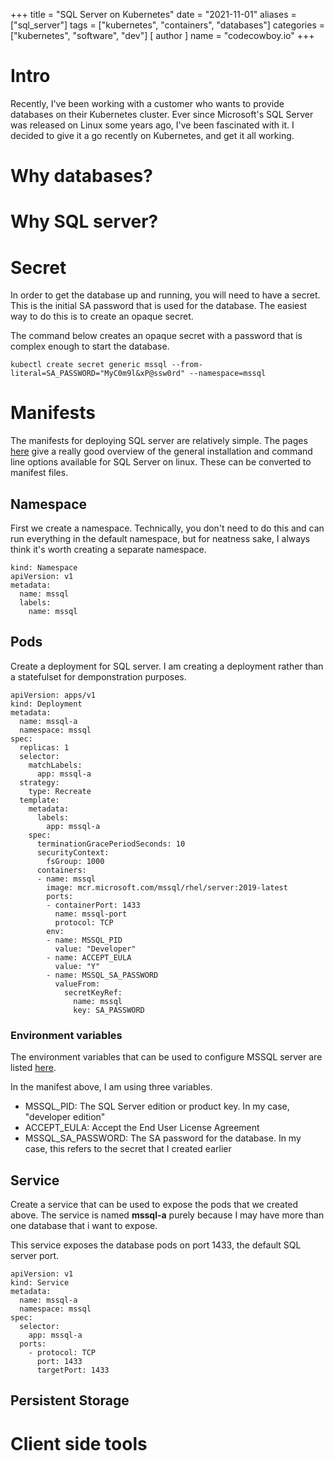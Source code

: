 +++
title = "SQL Server on Kubernetes"
date = "2021-11-01"
aliases = ["sql_server"]
tags = ["kubernetes", "containers", "databases"]
categories = ["kubernetes", "software", "dev"]
[ author ]
  name = "codecowboy.io"
+++

# Intro
Recently, I've been working with a customer who wants to provide databases on their Kubernetes cluster. 
Ever since Microsoft's SQL Server was released on Linux some years ago, I've been fascinated with it.
I decided to give it a go recently on Kubernetes, and get it all working.


# Why databases?

# Why SQL server?

# Secret
In order to get the database up and running, you will need to have a secret. 
This is the initial SA password that is used for the database. 
The easiest way to do this is to create an opaque secret. 

The command below creates an opaque secret with a password that is complex enough to start the database.

```
kubectl create secret generic mssql --from-literal=SA_PASSWORD="MyC0m9l&xP@ssw0rd" --namespace=mssql
```

# Manifests
The manifests for deploying SQL server are relatively simple. 
The pages [here](https://docs.microsoft.com/en-us/sql/linux/sql-server-linux-overview?view=sql-server-ver15) give a really good overview of the general installation and command line options available for SQL Server on linux. These can be converted to manifest files.

## Namespace 
First we create a namespace. Technically, you don't need to do this and can run everything in the default namespace, but for neatness sake, I always think it's worth creating a separate namespace.

```
kind: Namespace
apiVersion: v1
metadata:
  name: mssql
  labels:
    name: mssql
```

## Pods
Create a deployment for SQL server. I am creating a deployment rather than a statefulset for demponstration purposes. 

```
apiVersion: apps/v1
kind: Deployment
metadata:
  name: mssql-a
  namespace: mssql
spec:
  replicas: 1
  selector:
    matchLabels:
      app: mssql-a
  strategy:
    type: Recreate
  template:
    metadata:
      labels:
        app: mssql-a
    spec:
      terminationGracePeriodSeconds: 10
      securityContext:
        fsGroup: 1000
      containers:
      - name: mssql
        image: mcr.microsoft.com/mssql/rhel/server:2019-latest
        ports:
        - containerPort: 1433
          name: mssql-port
          protocol: TCP
        env:
        - name: MSSQL_PID
          value: "Developer"
        - name: ACCEPT_EULA
          value: "Y"
        - name: MSSQL_SA_PASSWORD
          valueFrom:
            secretKeyRef:
              name: mssql
              key: SA_PASSWORD
```

### Environment variables 
The environment variables that can be used to configure MSSQL server are listed [here](https://docs.microsoft.com/en-us/sql/linux/sql-server-linux-configure-environment-variables?view=sql-server-ver15).

In the manifest above, I am using three variables.

- MSSQL_PID: The SQL Server edition or product key. In my case, "developer edition"
- ACCEPT_EULA: Accept the End User License Agreement
- MSSQL_SA_PASSWORD: The SA password for the database. In my case, this refers to the secret that I created earlier

## Service 
Create a service that can be used to expose the pods that we created above. The service is named **mssql-a** purely because I may have more than one database that i want to expose.

This service exposes the database pods on port 1433, the default SQL server port.

```
apiVersion: v1
kind: Service
metadata:
  name: mssql-a
  namespace: mssql
spec:
  selector:
    app: mssql-a
  ports:
    - protocol: TCP
      port: 1433
      targetPort: 1433
```

## Persistent Storage

# Client side tools


